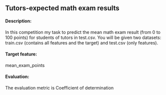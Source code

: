 ## Tutors-expected math exam results

#### Description: 
 
In this competition my task to predict the mean math exam result (from 0 to 100 points) for students of tutors in test.csv.
You will be given two datasets: train.csv (contains all features and the target) and test.csv (only features). 

#### Target feature: 
 
mean_exam_points

#### Evaluation: 

The evaluation metric is Coefficient of determination




